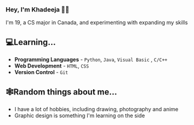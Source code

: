 ### Hey, I'm Khadeeja 👋🏼

  I'm 19, a CS major in Canada, and experimenting with expanding my skills

## 💻Learning...
  - **Programming Languages** - `Python`, `Java`, `Visual Basic` , `C/C++`
  - **Web Development** - `HTML`, `CSS`
  - **Version Control** - `Git`

## 🕸️Random things about me...
  - I have a lot of hobbies, including drawing, photography and anime
  - Graphic design is something I'm learning on the side
